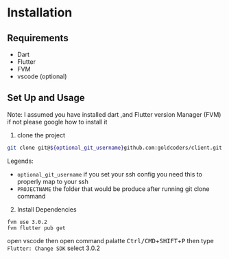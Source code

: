 # Installation

## Requirements

- Dart
- Flutter
- FVM
- vscode (optional)


## Set Up and Usage
Note: I assumed you have installed dart ,and Flutter version Manager (FVM) if not please google how to install it

1. clone the project

```sh
git clone git@${optional_git_username}github.com:goldcoders/client.git ${PROJECTNAME}
```
Legends:
- `optional_git_username` if you set your ssh config you need this to properly map to your ssh
- `PROJECTNAME` the folder that would be produce after running git clone command

2. Install Dependencies

```
fvm use 3.0.2
fvm flutter pub get
```

open vscode then open command palatte <kbd>Ctrl/CMD</kbd>+<kbd>SHIFT</kbd>+<kbd>P</kbd> then type `Flutter: Change SDK` select 3.0.2